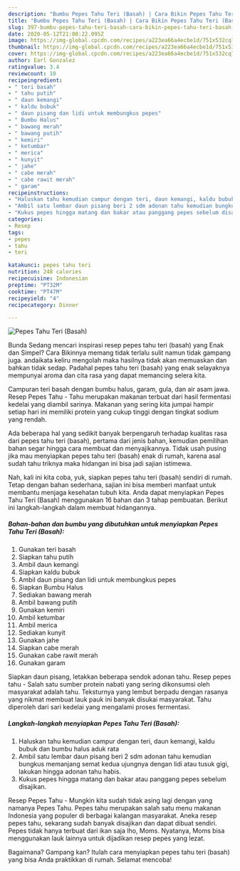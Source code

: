 ```yaml
---
description: "Bumbu Pepes Tahu Teri (Basah) | Cara Bikin Pepes Tahu Teri (Basah) Yang Sedap"
title: "Bumbu Pepes Tahu Teri (Basah) | Cara Bikin Pepes Tahu Teri (Basah) Yang Sedap"
slug: 397-bumbu-pepes-tahu-teri-basah-cara-bikin-pepes-tahu-teri-basah-yang-sedap
date: 2020-05-12T21:08:22.095Z
image: https://img-global.cpcdn.com/recipes/a223ea66a4ecbe1d/751x532cq70/pepes-tahu-teri-basah-foto-resep-utama.jpg
thumbnail: https://img-global.cpcdn.com/recipes/a223ea66a4ecbe1d/751x532cq70/pepes-tahu-teri-basah-foto-resep-utama.jpg
cover: https://img-global.cpcdn.com/recipes/a223ea66a4ecbe1d/751x532cq70/pepes-tahu-teri-basah-foto-resep-utama.jpg
author: Earl Gonzalez
ratingvalue: 3.4
reviewcount: 10
recipeingredient:
- " teri basah"
- " tahu putih"
- " daun kemangi"
- " kaldu bubuk"
- " daun pisang dan lidi untuk membungkus pepes"
- " Bumbu Halus"
- " bawang merah"
- " bawang putih"
- " kemiri"
- " ketumbar"
- " merica"
- " kunyit"
- " jahe"
- " cabe merah"
- " cabe rawit merah"
- " garam"
recipeinstructions:
- "Haluskan tahu kemudian campur dengan teri, daun kemangi, kaldu bubuk dan bumbu halus aduk rata"
- "Ambil satu lembar daun pisang beri 2 sdm adonan tahu kemudian bungkus memanjang semat kedua ujungnya dengan lidi atau tusuk gigi, lakukan hingga adonan tahu habis."
- "Kukus pepes hingga matang dan bakar atau panggang pepes sebelum disajikan."
categories:
- Resep
tags:
- pepes
- tahu
- teri

katakunci: pepes tahu teri 
nutrition: 248 calories
recipecuisine: Indonesian
preptime: "PT32M"
cooktime: "PT47M"
recipeyield: "4"
recipecategory: Dinner

---
```



![Pepes Tahu Teri (Basah)](https://img-global.cpcdn.com/recipes/a223ea66a4ecbe1d/751x532cq70/pepes-tahu-teri-basah-foto-resep-utama.jpg)

Bunda Sedang mencari inspirasi resep pepes tahu teri (basah) yang Enak dan Simpel? Cara Bikinnya memang tidak terlalu sulit namun tidak gampang juga. andaikata keliru mengolah maka hasilnya tidak akan memuaskan dan bahkan tidak sedap. Padahal pepes tahu teri (basah) yang enak selayaknya mempunyai aroma dan cita rasa yang dapat memancing selera kita.

Campuran teri basah dengan bumbu halus, garam, gula, dan air asam jawa. Resep Pepes Tahu - Tahu merupakan makanan terbuat dari hasil fermentasi kedelai yang diambil sarinya. Makanan yang sering kita jumpai hampir setiap hari ini memiliki protein yang cukup tinggi dengan tingkat sodium yang rendah.

Ada beberapa hal yang sedikit banyak berpengaruh terhadap kualitas rasa dari pepes tahu teri (basah), pertama dari jenis bahan, kemudian pemilihan bahan segar hingga cara membuat dan menyajikannya. Tidak usah pusing jika mau menyiapkan pepes tahu teri (basah) enak di rumah, karena asal sudah tahu triknya maka hidangan ini bisa jadi sajian istimewa.


Nah, kali ini kita coba, yuk, siapkan pepes tahu teri (basah) sendiri di rumah. Tetap dengan bahan sederhana, sajian ini bisa memberi manfaat untuk membantu menjaga kesehatan tubuh kita. Anda dapat menyiapkan Pepes Tahu Teri (Basah) menggunakan 16 bahan dan 3 tahap pembuatan. Berikut ini langkah-langkah dalam membuat hidangannya.

<!--inarticleads1-->

##### Bahan-bahan dan bumbu yang dibutuhkan untuk menyiapkan Pepes Tahu Teri (Basah):

1. Gunakan  teri basah
1. Siapkan  tahu putih
1. Ambil  daun kemangi
1. Siapkan  kaldu bubuk
1. Ambil  daun pisang dan lidi untuk membungkus pepes
1. Siapkan  Bumbu Halus
1. Sediakan  bawang merah
1. Ambil  bawang putih
1. Gunakan  kemiri
1. Ambil  ketumbar
1. Ambil  merica
1. Sediakan  kunyit
1. Gunakan  jahe
1. Siapkan  cabe merah
1. Gunakan  cabe rawit merah
1. Gunakan  garam


Siapkan daun pisang, letakkan beberapa sendok adonan tahu. Resep pepes tahu - Salah satu sumber protein nabati yang sering dikonsumsi oleh masyarakat adalah tahu. Teksturnya yang lembut berpadu dengan rasanya yang nikmat membuat lauk pauk ini banyak disukai masyarakat. Tahu diperoleh dari sari kedelai yang mengalami proses fermentasi. 

<!--inarticleads2-->

##### Langkah-langkah menyiapkan Pepes Tahu Teri (Basah):

1. Haluskan tahu kemudian campur dengan teri, daun kemangi, kaldu bubuk dan bumbu halus aduk rata
1. Ambil satu lembar daun pisang beri 2 sdm adonan tahu kemudian bungkus memanjang semat kedua ujungnya dengan lidi atau tusuk gigi, lakukan hingga adonan tahu habis.
1. Kukus pepes hingga matang dan bakar atau panggang pepes sebelum disajikan.


Resep Pepes Tahu - Mungkin kita sudah tidak asing lagi dengan yang namanya Pepes Tahu. Pepes tahu merupakan salah satu menu makanan Indonesia yang populer di berbagai kalangan masyarakat. Aneka resep pepes tahu, sekarang sudah banyak disajikan dan dapat dibuat sendiri. Pepes tidak hanya terbuat dari ikan saja lho, Moms. Nyatanya, Moms bisa menggunakan lauk lainnya untuk dijadikan resep pepes yang lezat. 

Bagaimana? Gampang kan? Itulah cara menyiapkan pepes tahu teri (basah) yang bisa Anda praktikkan di rumah. Selamat mencoba!
